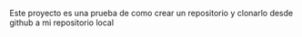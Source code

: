 Este proyecto es una prueba de como crear un repositorio y clonarlo desde github a mi repositorio local
